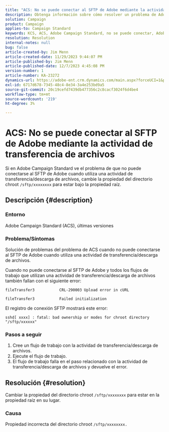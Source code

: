 ```yaml
---
title: "ACS: No se puede conectar al SFTP de Adobe mediante la actividad de transferencia de archivos"
description: Obtenga información sobre cómo resolver un problema de Adobe Campaign Standard en el que no puede conectarse al SFTP de Adobe al utilizar una actividad de transferencia/descarga de archivos.
solution: Campaign
product: Campaign
applies-to: Campaign Standard
keywords: KCS, ACS, Adobe Campaign Standard, no se puede conectar, Adobe de SFTP, transferencia de archivos, descarga, error, CRL-290003, cURL, resolución de problemas
resolution: Resolution
internal-notes: null
bug: false
article-created-by: Jim Menn
article-created-date: 11/29/2023 9:44:07 PM
article-published-by: Jim Menn
article-published-date: 12/7/2023 4:45:08 PM
version-number: 1
article-number: KA-23272
dynamics-url: https://adobe-ent.crm.dynamics.com/main.aspx?forceUCI=1&pagetype=entityrecord&etn=knowledgearticle&id=e39cbc69-008f-ee11-8179-6045bd006268
exl-id: 6717d678-7345-48c4-8e34-3a4e253bd9a5
source-git-commit: 20c19cefd7439db477356c2c8cacf3024f6d4be4
workflow-type: tm+mt
source-wordcount: '219'
ht-degree: 3%

---
```


# ACS: No se puede conectar al SFTP de Adobe mediante la actividad de transferencia de archivos


Si en Adobe Campaign Standard ve el problema de que no puede conectarse al SFTP de Adobe cuando utiliza una actividad de transferencia/descarga de archivos, cambie la propiedad del directorio chroot `/sftp/xxxxxxxx` para estar bajo la propiedad raíz.

## Descripción {#description}


### Entorno

Adobe Campaign Standard (ACS), últimas versiones



### Problema/Síntomas

Solución de problemas del problema de ACS cuando no puede conectarse al SFTP de Adobe cuando utiliza una actividad de transferencia/descarga de archivos.

Cuando no puede conectarse al SFTP de Adobe y todos los flujos de trabajo que utilizan una actividad de transferencia/descarga de archivos también fallan con el siguiente error:




```
fileTransfer3           CRL-290003 Upload error in cURL 

fileTransfer3           Failed initialization
```




El registro de conexión SFTP mostrará este error:




```
sshd[ xxxx] : fatal: bad ownership or modes for chroot directory "/sftp/xxxxxx"
```






### <b>Pasos a seguir</b>

1. Cree un flujo de trabajo con la actividad de transferencia/descarga de archivos.
2. Ejecute el flujo de trabajo.
3. El flujo de trabajo falla en el paso relacionado con la actividad de transferencia/descarga de archivos y devuelve el error.



## Resolución {#resolution}


Cambiar la propiedad del directorio chroot `/sftp/xxxxxxxx` para estar en la propiedad raíz en su lugar.

### Causa

Propiedad incorrecta del directorio chroot `/sftp/xxxxxxxx. `
